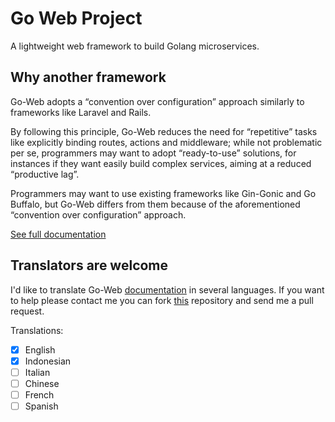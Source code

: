 # Go Web Project

A lightweight web framework to build Golang microservices.

## Why another framework

Go-Web adopts a “convention over configuration” approach similarly to frameworks like Laravel and Rails.

By following this principle, Go-Web reduces the need for “repetitive” tasks like explicitly binding routes, actions and middleware; while not problematic per se, programmers may want to adopt “ready-to-use” solutions, for instances if they want easily build complex services, aiming at a reduced “productive lag”.

Programmers may want to use existing frameworks like Gin-Gonic and Go Buffalo, but Go-Web differs from them because of the aforementioned “convention over configuration” approach.

[See full documentation](https://github.com/RobyFerro/go-web-documentation)

## Translators are welcome

I'd like to translate Go-Web [documentation](https://goweb.ikdev.it) in several languages. If you want to help please contact me you can fork [this](https://github.com/RobyFerro/go-web-documentation) repository and send me a pull request.

Translations:

- [x] English
- [x] Indonesian
- [ ] Italian
- [ ] Chinese
- [ ] French
- [ ] Spanish

